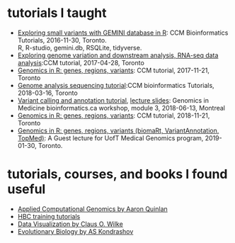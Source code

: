 # tutorials I taught
* [Exploring small variants with GEMINI database in R](https://docs.google.com/presentation/d/1DQ0dInX2VXSYE137nOzgeFKVOv5Ww5OBIENjBZRQDr0/edit?usp=sharing): CCM Bioinformatics Tutorials, 2016-11-30, Toronto.\
R, R-studio, gemini.db, RSQLite, tidyverse.
* [Exploring genome variation and downstream analysis, RNA-seq data analysis](https://docs.google.com/presentation/d/1RRnTsTWYn-Yo5OahbFj4F4ViWPuHIvMkzfYrOqxutv0/edit?usp=sharing):CCM tutorial, 2017-04-28, Toronto
* [Genomics in R: genes, regions, variants](https://docs.google.com/presentation/d/1T7cJzlQ5LwiOaK_19kSl3_67uYrNXy6XPsnTbdszE24/edit?usp=sharing): CCM tutorial, 2017-11-21, Toronto
* [Genome analysis sequencing tutorial](https://docs.google.com/presentation/d/1DR4iIY59p40pk404gv-QZqUhg4hpinMdT_Ub9UMR7wg/edit?usp=sharing):CCM bioinformatics Tutorials, 2018-03-16, Toronto
* [Variant calling and annotation tutorial](https://gist.github.com/naumenko-sa/82df1cb7d9b5f64691bf437f0eb455f0), [lecture slides](https://drive.google.com/open?id=158TJQTiluXCbTEcasNp0WfTylhykwtAk): Genomics in Medicine bioinformatics.ca workshop, module 3, 2018-06-13, Montreal
* [Genomics in R: genes, regions, variants](https://docs.google.com/presentation/d/1q4B67xabkzEnSXK9wQKRYwiGeJgyHSjPTJqMN98CCcE/edit?usp=sharing): CCM tutorial, 2018-11-21, Toronto
* [Genomics in R: genes, regions, variants (biomaRt, VariantAnnotation, TopMed)](https://docs.google.com/presentation/d/1rTG-FDQ9y8c8e6cO1WdVwq0_BF_R1VRrjTgUD1Vmv54/edit?usp=sharing): A Guest lecture for UofT Medical Genomics program, 2019-01-30, Toronto.

# tutorials, courses, and books I found useful
* [Applied Computational Genomics by Aaron Quinlan](https://github.com/quinlan-lab/applied-computational-genomics)
* [HBC training tutorials](https://github.com/hbctraining)
* [Data Visualization by Claus O. Wilke](https://serialmentor.com/dataviz/)
* [Evolutionary Biology by AS Kondrashov](https://www.youtube.com/watch?v=fKv2UBkfmA0&list=PLfMMXtHYUY1r6ONv8pzOXCIt5BzH7gxPs)
